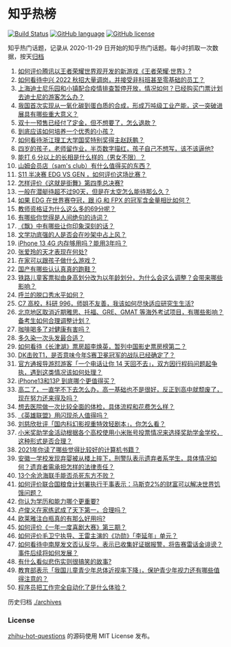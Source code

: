 # 知乎热榜
[![Build Status](https://github.com/ToWeLong/zhihu-hot-questions/workflows/CI/badge.svg)](https://github.com/ToWeLong/zhihu-hot-questions/actions)
[![GitHub language](https://img.shields.io/badge/language-golang-orange.svg)](https://golang.org/)
[![GitHub license](https://img.shields.io/github/license/ToWeLong/zhihu-hot-questions)](https://github.com/ToWeLong/zhihu-hot-questions/blob/main/LICENSE)

知乎热门话题，记录从 2020-11-29 日开始的知乎热门话题。每小时抓取一次数据，按天[归档](./archives)

<!-- BEGIN -->

1. [如何评价腾讯以王者荣耀世界观开发的新游戏《王者荣耀·世界》?](https://www.zhihu.com/question/495609062)
1. [如何看待中兴 2022 秋招大量调岗，并接受非科班甚至零基础的员工？](https://www.zhihu.com/question/495027210)
1. [上海迪士尼乐园和小镇配合疫情排查暂停开放，情况如何？已经购买门票计划去迪士尼的游客怎么办？](https://www.zhihu.com/question/495719972)
1. [我国首次实现从一氧化碳到蛋白质的合成，形成万吨级工业产能，这一突破进展具有哪些重大意义？](https://www.zhihu.com/question/495671881)
1. [双十一预售已经付了定金，但不想要了，怎么退款？](https://www.zhihu.com/question/67870409)
1. [到底应该如何培养一个优秀的小孩？](https://www.zhihu.com/question/493975306)
1. [如何看待浙江理工大学国奖特别奖得主赵跃鹏？](https://www.zhihu.com/question/494281460)
1. [四岁的孩子，老师留作业，半页数字描红，孩子自己不想写，该不该逼他?](https://www.zhihu.com/question/494876754)
1. [能打 6 分以上的长相是什么样的（男女不限）？](https://www.zhihu.com/question/50891612)
1. [山姆会员店（sam's club）有什么值得买的东西？](https://www.zhihu.com/question/58897556)
1. [S11 半决赛 EDG VS GEN ，如何评价这场比赛？](https://www.zhihu.com/question/495731848)
1. [怎样评价《这就是街舞》第四季总决赛?](https://www.zhihu.com/question/495631331)
1. [一般在潜艇待超不过90天，但是在太空怎么能待那么久？](https://www.zhihu.com/question/465762854)
1. [如果 EDG 在世界赛夺冠，跟 iG 和 FPX 的冠军含金量相比如何？](https://www.zhihu.com/question/494974426)
1. [教师资格证为什么这么多的69分呢？](https://www.zhihu.com/question/359952971)
1. [有哪些你觉得是人间绝句的诗词？](https://www.zhihu.com/question/287378875)
1. [《飘》中有哪些让你印象深刻的话？](https://www.zhihu.com/question/271680301)
1. [文学功底强的人是否会在吵架中占上风？](https://www.zhihu.com/question/411665825)
1. [iPhone 13 4G 内存够用吗？能用3年吗？](https://www.zhihu.com/question/487044893)
1. [张爱玲的天才表现在何处?](https://www.zhihu.com/question/293815541)
1. [在家可以跟孩子做什么游戏？](https://www.zhihu.com/question/391201046)
1. [国产有哪些认认真真的跑鞋？](https://www.zhihu.com/question/389251483)
1. [铁路儿童客票拟由身高划分改为以年龄划分，为什么会这么调整？会带来哪些影响？](https://www.zhihu.com/question/495654679)
1. [呼兰的脱口秀水平如何？](https://www.zhihu.com/question/342670252)
1. [C7 高校，科研 996，师姐不友善，我该如何尽快适应研究生生活?](https://www.zhihu.com/question/492980918)
1. [北京地区取消近期雅思、托福、GRE、GMAT 等海外考试项目，有哪些影响？备考生如何合理调整计划？](https://www.zhihu.com/question/495118657)
1. [咖啡喝多了对健康有害吗？](https://www.zhihu.com/question/492563038)
1. [多久染一次头发最合适？](https://www.zhihu.com/question/292904288)
1. [如何看待《长津湖》票房超李焕英，暂列中国影史票房榜第二？](https://www.zhihu.com/question/495443796)
1. [DK击败T1，是否意味今年S赛卫冕冠军的战队已经确定了？](https://www.zhihu.com/question/495626898)
1. [官方通报导游怼游客「一个电话让你 14 天回不去」，双方因行程码问题起争执，遇到这类情况该如何处理？](https://www.zhihu.com/question/495328770)
1. [iPhone13和13P 到底哪个更值得买？](https://www.zhihu.com/question/488965101)
1. [高二了，一直学不下去怎么办，高一基础也不是很好，反正到高中就颓废了，现在努力还来得及吗？](https://www.zhihu.com/question/494764094)
1. [想去医院做一次比较全面的体检，具体流程和花费怎么样？](https://www.zhihu.com/question/22714441)
1. [《英雄联盟》用闪现杀人值得吗？](https://www.zhihu.com/question/478115730)
1. [刘慈欣批评「国内科幻影视重特效轻剧本」，你怎么看？](https://www.zhihu.com/question/494979921)
1. [小米奖助学金活动根据各个高校使用小米账号投票情况来选择奖助学金学校，这种形式是否合理？](https://www.zhihu.com/question/495390151)
1. [2021年你读了哪些觉得比较好的计算机书籍？](https://www.zhihu.com/question/459130825)
1. [安徽一学校发现弃婴被从楼上摔下，刑警队表示遗弃者系学生，具体情况如何？遗弃者需承担怎样的法律责任？](https://www.zhihu.com/question/494638624)
1. [13个余沧海联手能否杀死东方不败？](https://www.zhihu.com/question/494549843)
1. [如何评价联合国粮食计划署执行干事表示：马斯克2%的财富可以解决世界饥饿问题？](https://www.zhihu.com/question/494857982)
1. [你认为学历和能力哪个更重要?](https://www.zhihu.com/question/494972098)
1. [卢俊义在家练武成了天下第一，合理吗？](https://www.zhihu.com/question/494715870)
1. [欧莱雅注白瓶真的有那么好用吗?](https://www.zhihu.com/question/480108793)
1. [如何评价《一年一度喜剧大赛》第三期？](https://www.zhihu.com/question/495365557)
1. [如何评价毛卫宁执导、王雷主演的《功勋》「李延年」单元？](https://www.zhihu.com/question/489157069)
1. [如何看待中南屋发文否认反华，表示已收集好证据报警，将告赛雷话金诽谤？事件后续将如何发展？](https://www.zhihu.com/question/495394013)
1. [有什么看似悲伤实则很搞笑的故事?](https://www.zhihu.com/question/334776651)
1. [教育部表示「我国儿童青少年总体近视率下降」，保护青少年视力还有哪些值得注意的？](https://www.zhihu.com/question/494583622)
1. [程序员把工作完全自动化了是什么体验？](https://www.zhihu.com/question/486386099)

<!-- END -->

历史归档 [./archives](./archives)


### License
[zhihu-hot-questions](https://github.com/towelong/zhihu-hot-questions) 的源码使用 MIT License 发布。